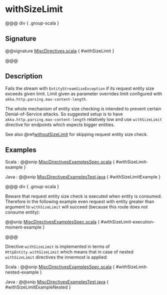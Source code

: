 # withSizeLimit

@@@ div { .group-scala }

## Signature

@@signature [MiscDirectives.scala](/akka-http/src/main/scala/akka/http/scaladsl/server/directives/MiscDirectives.scala) { #withSizeLimit }

@@@

## Description

Fails the stream with `EntityStreamSizeException` if its request entity size exceeds given limit. Limit given
as parameter overrides limit configured with `akka.http.parsing.max-content-length`.

The whole mechanism of entity size checking is intended to prevent certain Denial-of-Service attacks.
So suggested setup is to have `akka.http.parsing.max-content-length` relatively low and use `withSizeLimit`
directive for endpoints which expects bigger entities.

See also @ref[withoutSizeLimit](withoutSizeLimit.md) for skipping request entity size check.

## Examples

Scala
:   @@snip [MiscDirectivesExamplesSpec.scala](/docs/src/test/scala/docs/http/scaladsl/server/directives/MiscDirectivesExamplesSpec.scala) { #withSizeLimit-example }

Java
:   @@snip [MiscDirectivesExamplesTest.java](/docs/src/test/java/docs/http/javadsl/server/directives/MiscDirectivesExamplesTest.java) { #withSizeLimitExample }

@@@ div { .group-scala }

Beware that request entity size check is executed when entity is consumed. Therefore in the following example
even request with entity greater than argument to `withSizeLimit` will succeed (because this route
does not consume entity):

@@snip [MiscDirectivesExamplesSpec.scala](/docs/src/test/scala/docs/http/scaladsl/server/directives/MiscDirectivesExamplesSpec.scala) { #withSizeLimit-execution-moment-example }

@@@

Directive `withSizeLimit` is implemented in terms of `HttpEntity.withSizeLimit` which means that in case of
nested `withSizeLimit` directives the innermost is applied:

Scala
:   @@snip [MiscDirectivesExamplesSpec.scala](/docs/src/test/scala/docs/http/scaladsl/server/directives/MiscDirectivesExamplesSpec.scala) { #withSizeLimit-nested-example }

Java
:   @@snip [MiscDirectivesExamplesTest.java](/docs/src/test/java/docs/http/javadsl/server/directives/MiscDirectivesExamplesTest.java) { #withSizeLimitExampleNested }
